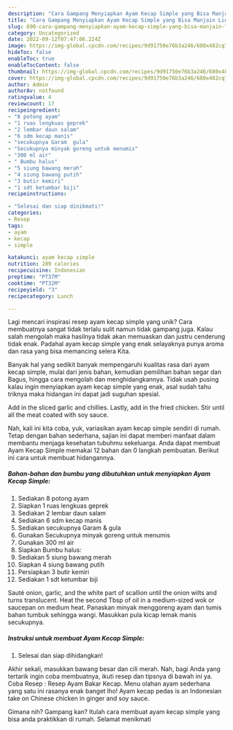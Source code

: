 ```yaml
---
description: "Cara Gampang Menyiapkan Ayam Kecap Simple yang Bisa Manjain Lidah"
title: "Cara Gampang Menyiapkan Ayam Kecap Simple yang Bisa Manjain Lidah"
slug: 690-cara-gampang-menyiapkan-ayam-kecap-simple-yang-bisa-manjain-lidah
category: Uncategorized
date: 2022-09-12T07:47:06.224Z
image: https://img-global.cpcdn.com/recipes/9d91750e76b3a246/680x482cq70/ayam-kecap-simple-foto-resep-utama.jpg
hideToc: false
enableToc: true
enableTocContent: false
thumbnail: https://img-global.cpcdn.com/recipes/9d91750e76b3a246/680x482cq70/ayam-kecap-simple-foto-resep-utama.jpg
cover: https://img-global.cpcdn.com/recipes/9d91750e76b3a246/680x482cq70/ayam-kecap-simple-foto-resep-utama.jpg
author: Admin
authorAv: notfound
ratingvalue: 4
reviewcount: 17
recipeingredient:
- "8 potong ayam"
- "1 ruas lengkuas geprek"
- "2 lembar daun salam"
- "6 sdm kecap manis"
- "secukupnya Garam  gula"
- "Secukupnya minyak goreng untuk menumis"
- "300 ml air"
- " Bumbu halus"
- "5 siung bawang merah"
- "4 siung bawang putih"
- "3 butir kemiri"
- "1 sdt ketumbar biji"
recipeinstructions:

- "Selesai dan siap dinikmati!"
categories:
- Resep
tags:
- ayam
- kecap
- simple

katakunci: ayam kecap simple 
nutrition: 289 calories
recipecuisine: Indonesian
preptime: "PT37M"
cooktime: "PT32M"
recipeyield: "3"
recipecategory: Lunch

---
```





Lagi mencari inspirasi resep ayam kecap simple yang unik? Cara membuatnya sangat tidak terlalu sulit namun tidak gampang juga. Kalau salah mengolah maka hasilnya tidak akan memuaskan dan justru cenderung tidak enak. Padahal ayam kecap simple yang enak selayaknya punya aroma dan rasa yang bisa memancing selera Kita.





Banyak hal yang sedikit banyak mempengaruhi kualitas rasa dari ayam kecap simple, mulai dari jenis bahan, kemudian pemilihan bahan segar dan Bagus, hingga cara mengolah dan menghidangkannya. Tidak usah pusing kalau ingin menyiapkan ayam kecap simple yang enak,      asal sudah tahu triknya maka hidangan ini dapat jadi suguhan spesial.














Add in the sliced garlic and chillies. Lastly, add in the fried chicken. Stir until all the meat coated with soy sauce.






Nah, kali ini kita coba, yuk, variasikan ayam kecap simple sendiri di rumah. Tetap dengan bahan sederhana, sajian ini dapat memberi manfaat dalam membantu menjaga kesehatan tubuhmu sekeluarga. Anda dapat membuat Ayam Kecap Simple memakai 12 bahan dan 0 langkah pembuatan. Berikut ini cara untuk membuat hidangannya.

<!--inarticleads1-->

##### Bahan-bahan dan bumbu yang dibutuhkan untuk menyiapkan Ayam Kecap Simple:

1. Sediakan 8 potong ayam
1. Siapkan 1 ruas lengkuas geprek
1. Sediakan 2 lembar daun salam
1. Sediakan 6 sdm kecap manis
1. Sediakan secukupnya Garam &amp; gula
1. Gunakan Secukupnya minyak goreng untuk menumis
1. Gunakan 300 ml air
1. Siapkan  Bumbu halus:
1. Sediakan 5 siung bawang merah
1. Siapkan 4 siung bawang putih
1. Persiapkan 3 butir kemiri
1. Sediakan 1 sdt ketumbar biji


Sauté onion, garlic, and the white part of scallion until the onion wilts and turns translucent. Heat the second Tbsp of oil in a medium-sized wok or saucepan on medium heat. Panaskan minyak menggoreng ayam dan tumis bahan tumbuk sehingga wangi. Masukkan pula kicap lemak manis secukupnya. 

<!--inarticleads2-->

##### Instruksi untuk membuat Ayam Kecap Simple:


1. Selesai dan siap dihidangkan!

Akhir sekali, masukkan bawang besar dan cili merah. Nah, bagi Anda yang tertarik ingin coba membuatnya, ikuti resep dan tipsnya di bawah ini ya. Coba Resep : Resep Ayam Bakar Kecap. Menu olahan ayam sederhana yang satu ini rasanya enak banget lho! Ayam kecap pedas is an Indonesian take on Chinese chicken in ginger and soy sauce. 

Gimana nih? Gampang kan? Itulah cara membuat ayam kecap simple yang bisa anda praktikkan di rumah. Selamat menikmati
